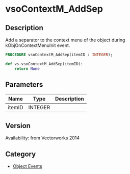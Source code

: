 # vsoContextM_AddSep

## Description
Add a separator to the context menu of the object during kObjOnContextMenuInit event.

```pascal
PROCEDURE vsoContextM_AddSep(itemID : INTEGER);
```

```python
def vs.vsoContextM_AddSep(itemID):
    return None
```

## Parameters
|Name|Type|Description|
|---|---|---|
|itemID|INTEGER|   |

## Version
Availability: from Vectorworks 2014

## Category
* [Object Events](../Categories/Object%20Events.md)
